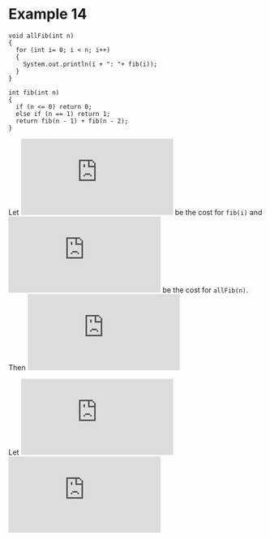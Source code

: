 # Example 14

```
void allFib(int n)
{
  for (int i= 0; i < n; i++)
  {
    System.out.println(i + ": "+ fib(i));
  }
}

int fib(int n)
{
  if (n <= 0) return 0;
  else if (n == 1) return 1;
  return fib(n - 1) + fib(n - 2);
}

```

Let ![C_i](https://latex.codecogs.com/svg.latex?C_i) be the cost for `fib(i)` and ![T(n)](https://latex.codecogs.com/svg.latex?T%28n%29) be the cost for `allFib(n)`. Then
![T(n) = \sum_{i=0}^{n-1} C_i = \sum_{i=0}^{n-1} O\left(\left(\frac{1+\sqrt{5}}{2}\right)^n\right)](https://latex.codecogs.com/svg.latex?T%28n%29%20%3D%20%5Csum_%7Bi%3D0%7D%5E%7Bn-1%7D%20C_i%20%3D%20%5Csum_%7Bi%3D0%7D%5E%7Bn-1%7D%20O%5Cleft%28%5Cleft%28%5Cfrac%7B1&plus;%5Csqrt%7B5%7D%7D%7B2%7D%5Cright%29%5En%5Cright%29)

Let ![\alpha = \frac{1+\sqrt{5}}{2}](https://latex.codecogs.com/svg.latex?%5Calpha%20%3D%20%5Cfrac%7B1&plus;%5Csqrt%7B5%7D%7D%7B2%7D)
![T(n) = O\left(\frac{(1-\alpha^{n-1}}{\alpha-1}\right) = O(\alpha^n)](https://latex.codecogs.com/svg.latex?T%28n%29%20%3D%20O%5Cleft%28%5Cfrac%7B%281-%5Calpha%5E%7Bn-1%7D%7D%7B%5Calpha-1%7D%5Cright%29%20%3D%20O%28%5Calpha%5En%29)
